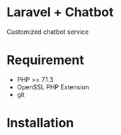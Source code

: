 # Laravel + Chatbot
Customized chatbot service

# Requirement
* PHP >= 7.1.3
* OpenSSL PHP Extension
* git

# Installation
```

```
